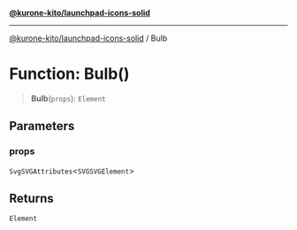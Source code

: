 [**@kurone-kito/launchpad-icons-solid**](../README.md)

***

[@kurone-kito/launchpad-icons-solid](../globals.md) / Bulb

# Function: Bulb()

> **Bulb**(`props`): `Element`

## Parameters

### props

`SvgSVGAttributes`\<`SVGSVGElement`\>

## Returns

`Element`
